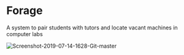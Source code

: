 # Forage

A system to pair students with tutors and locate vacant machines in computer labs

![Screenshot-2019-07-14-1628-Git-master](https://user-images.githubusercontent.com/26520289/61285110-95c84400-a7c0-11e9-9d04-03628776b5eb.png)

